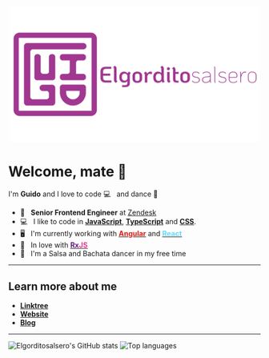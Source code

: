 <p align="center">
  <img alt="Guido Porcaro Logo" src="images/logo.svg" width="500" />
</p>

# Welcome, mate :purple_heart:

I'm <strong>Guido</strong> and I love to code :computer: &nbsp; and dance :man_dancing:


- :rocket: &nbsp; <strong>Senior Frontend Engineer</strong> at [Zendesk](https://github.com/zendesk)
- :computer: &nbsp; I like to code in <u><strong>JavaScript</strong></u>, <u><strong>TypeScript</strong></u> and <u><strong>CSS</strong></u>.
- :desktop_computer: &nbsp; I'm currently working with <a href="https://angular.io/"><u><strong style="color: #dd1b16">Angular</strong></u></a> and <a href="https://reactjs.org/"><u><strong style="color: #61DBFB">React</strong></u></a>
- :unicorn: &nbsp; In love with <a href="https://rxjs.dev/"><u><strong><span style="color: #6B1B89">Rx</span><span style="color: #EA378E">JS</span></strong></u></a>
- :man_dancing: &nbsp; I'm a Salsa and Bachata dancer in my free time

---

## Learn more about me

- <strong><a href="https://links.guidoporcaro.dev" target="_blank">Linktree</a></strong>
- <strong><a href="https://guidoporcaro.dev" target="_blank">Website</a></strong>
- <strong><a href="https://blog.guidoporcaro.dev" target="_blank">Blog</a></strong>

---

<img alt="Elgorditosalsero's GitHub stats" src="https://elgo-stats.vercel.app/api?username=elgorditosalsero&show_icons=true&theme=material-palenight&hide_border=true&border_radius=12&custom_title=elgorditosalsero's&nbsp;stats" />
<img alt="Top languages" src="https://elgo-stats.vercel.app/api/top-langs/?username=elgorditosalsero&size_weight=0.5&count_weight=0.5&langs_count=10&layout=donut&theme=material-palenight&hide_border=true&border_radius=12&custom_title=elgorditosalsero's&nbsp;top&nbsp;languages" />
